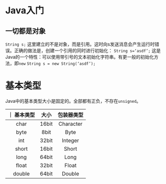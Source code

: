 # Java入门

## 一切都是对象

`String s;`
这里建立的不是对象，而是引用。这时向s发送消息会产生运行时错误。正确的做法是，创建一个引用的同时进行初始化：
`String s=‘asdf’;`
这是Java的一个特性：可以使用带引号的文本初始化字符串。有更一般的初始化方法，即`new`
`String s = new String(‘asdf’);`

# 基本类型

Java中的基本类型大小是固定的。全部都有正负，不存在`unsigned`。

｜ 基本类型 | 大小 | 包装器类型 |
| :---: | :---: | :---: |
| char | 16bit | Character |
| byte | 8bit | Byte |
| int | 32bit | Integer |
| short | 16bit | Short |
| long | 64bit | Long |
| float | 32bit | Float |
| double | 64bit | Double |

